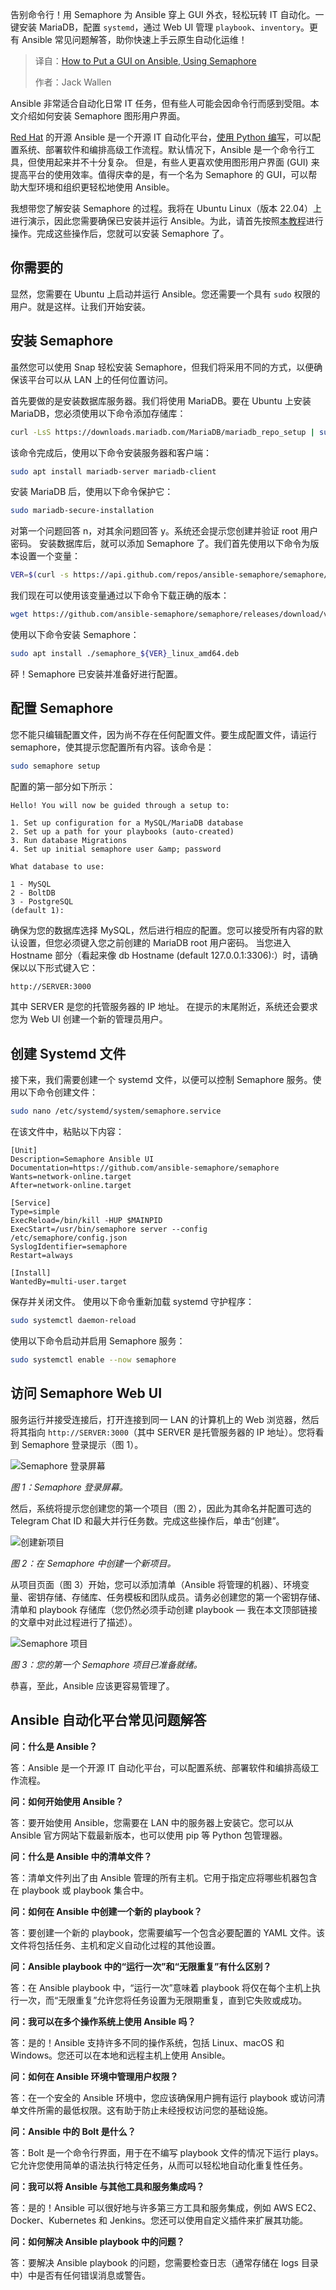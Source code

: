 
<!--
title: 如何使用Semaphore在Ansible上添加GUI
cover: https://cdn.thenewstack.io/media/2023/04/f647832c-semaphore.jpg
summary: 告别命令行！用 Semaphore 为 Ansible 穿上 GUI 外衣，轻松玩转 IT 自动化。一键安装 MariaDB，配置 `systemd`，通过 Web UI 管理 `playbook`、`inventory`。更有 Ansible 常见问题解答，助你快速上手云原生自动化运维！
-->

告别命令行！用 Semaphore 为 Ansible 穿上 GUI 外衣，轻松玩转 IT 自动化。一键安装 MariaDB，配置 `systemd`，通过 Web UI 管理 `playbook`、`inventory`。更有 Ansible 常见问题解答，助你快速上手云原生自动化运维！

> 译自：[How to Put a GUI on Ansible, Using Semaphore](https://thenewstack.io/how-to-put-a-gui-on-ansible-using-semaphore/)
> 
> 作者：Jack Wallen

Ansible 非常适合自动化日常 IT 任务，但有些人可能会因命令行而感到受阻。本文介绍如何安装 Semaphore 图形用户界面。

[Red Hat](https://www.openshift.com/try?utm_content=inline+mention) 的开源 Ansible 是一个开源 IT 自动化平台，[使用 Python 编写](https://thenewstack.io/what-is-python/)，可以配置系统、部署软件和编排高级工作流程。默认情况下，Ansible 是一个命令行工具，但使用起来并不十分复杂。
但是，有些人更喜欢使用图形用户界面 (GUI) 来提高平台的使用效率。值得庆幸的是，有一个名为 Semaphore 的 GUI，可以帮助大型环境和组织更轻松地使用 Ansible。

我想带您了解安装 Semaphore 的过程。我将在 Ubuntu Linux（版本 22.04）上进行演示，因此您需要确保已安装并运行 Ansible。为此，请首先按照[本教程](https://thenewstack.io/install-ansible-on-ubuntu-server-to-automate-linux-server-deployments/)进行操作。完成这些操作后，您就可以安装 Semaphore 了。

## 你需要的

显然，您需要在 Ubuntu 上启动并运行 Ansible。您还需要一个具有 `sudo` 权限的用户。就是这样。让我们开始安装。

## 安装 Semaphore

虽然您可以使用 Snap 轻松安装 Semaphore，但我们将采用不同的方式，以便确保该平台可以从 LAN 上的任何位置访问。

首先要做的是安装数据库服务器。我们将使用 MariaDB。要在 Ubuntu 上安装 MariaDB，您必须使用以下命令添加存储库：

```bash
curl -LsS https://downloads.mariadb.com/MariaDB/mariadb_repo_setup | sudo bash -s --
```

该命令完成后，使用以下命令安装服务器和客户端：

```bash
sudo apt install mariadb-server mariadb-client
```

安装 MariaDB 后，使用以下命令保护它：

```bash
sudo mariadb-secure-installation
```

对第一个问题回答 n，对其余问题回答 y。系统还会提示您创建并验证 root 用户密码。
安装数据库后，就可以添加 Semaphore 了。我们首先使用以下命令为版本设置一个变量：

```bash
VER=$(curl -s https://api.github.com/repos/ansible-semaphore/semaphore/releases/latest|grep tag_name | cut -d '"' -f 4|sed 's/v//g')
```

我们现在可以使用该变量通过以下命令下载正确的版本：

```bash
wget https://github.com/ansible-semaphore/semaphore/releases/download/v${VER}/semaphore_${VER}_linux_amd64.deb
```

使用以下命令安装 Semaphore：

```bash
sudo apt install ./semaphore_${VER}_linux_amd64.deb
```

砰！Semaphore 已安装并准备好进行配置。

## 配置 Semaphore

您不能只编辑配置文件，因为尚不存在任何配置文件。要生成配置文件，请运行 semaphore，使其提示您配置所有内容。该命令是：

```bash
sudo semaphore setup
```

配置的第一部分如下所示：

```
Hello! You will now be guided through a setup to:
 
1. Set up configuration for a MySQL/MariaDB database
2. Set up a path for your playbooks (auto-created)
3. Run database Migrations
4. Set up initial semaphore user &amp; password
 
What database to use:
 
1 - MySQL
2 - BoltDB
3 - PostgreSQL
(default 1):
```

确保为您的数据库选择 MySQL，然后进行相应的配置。您可以接受所有内容的默认设置，但您必须键入您之前创建的 MariaDB root 用户密码。
当您进入 Hostname 部分（看起来像 db Hostname (default 127.0.0.1:3306):）时，请确保以以下形式键入它：

```bash
http://SERVER:3000
```

其中 SERVER 是您的托管服务器的 IP 地址。
在提示的末尾附近，系统还会要求您为 Web UI 创建一个新的管理员用户。

## 创建 Systemd 文件

接下来，我们需要创建一个 systemd 文件，以便可以控制 Semaphore 服务。使用以下命令创建文件：

```bash
sudo nano /etc/systemd/system/semaphore.service
```

在该文件中，粘贴以下内容：

```
[Unit]
Description=Semaphore Ansible UI
Documentation=https://github.com/ansible-semaphore/semaphore
Wants=network-online.target
After=network-online.target

[Service]
Type=simple
ExecReload=/bin/kill -HUP $MAINPID
ExecStart=/usr/bin/semaphore server --config /etc/semaphore/config.json
SyslogIdentifier=semaphore
Restart=always

[Install]
WantedBy=multi-user.target
```

保存并关闭文件。
使用以下命令重新加载 systemd 守护程序：

```bash
sudo systemctl daemon-reload
```

使用以下命令启动并启用 Semaphore 服务：

```bash
sudo systemctl enable --now semaphore
```

## 访问 Semaphore Web UI
服务运行并接受连接后，打开连接到同一 LAN 的计算机上的 Web 浏览器，然后将其指向 `http://SERVER:3000`（其中 SERVER 是托管服务器的 IP 地址）。您将看到 Semaphore 登录提示（图 1）。

![Semaphore 登录屏幕](https://cdn.thenewstack.io/media/2023/04/25f1c5c5-semaphore1.jpg)

*图 1：Semaphore 登录屏幕。*

然后，系统将提示您创建您的第一个项目（图 2），因此为其命名并配置可选的 Telegram Chat ID 和最大并行任务数。完成这些操作后，单击“创建”。

![创建新项目](https://cdn.thenewstack.io/media/2023/04/8fdd8abb-semaphore2.jpg)

*图 2：在 Semaphore 中创建一个新项目。*

从项目页面（图 3）开始，您可以添加清单（Ansible 将管理的机器）、环境变量、密钥存储、存储库、任务模板和团队成员。请务必创建您的第一个密钥存储、清单和 playbook 存储库（您仍然必须手动创建 playbook — 我在本文顶部链接的文章中对此过程进行了描述）。

![Semaphore 项目](https://cdn.thenewstack.io/media/2023/04/d8ff0ef1-semaphore3.jpg)

*图 3：您的第一个 Semaphore 项目已准备就绪。*

恭喜，至此，Ansible 应该更容易管理了。

## Ansible 自动化平台常见问题解答

**问：什么是 Ansible？**

答：Ansible 是一个开源 IT 自动化平台，可以配置系统、部署软件和编排高级工作流程。

**问：如何开始使用 Ansible？**

答：要开始使用 Ansible，您需要在 LAN 中的服务器上安装它。您可以从 Ansible 官方网站下载最新版本，也可以使用 pip 等 Python 包管理器。

**问：什么是 Ansible 中的清单文件？**

答：清单文件列出了由 Ansible 管理的所有主机。它用于指定应将哪些机器包含在 playbook 或 playbook 集合中。

**问：如何在 Ansible 中创建一个新的 playbook？**

答：要创建一个新的 playbook，您需要编写一个包含必要配置的 YAML 文件。该文件将包括任务、主机和定义自动化过程的其他设置。

**问：Ansible playbook 中的“运行一次”和“无限重复”有什么区别？**

答：在 Ansible playbook 中，“运行一次”意味着 playbook 将仅在每个主机上执行一次，而“无限重复”允许您将任务设置为无限期重复，直到它失败或成功。

**问：我可以在多个操作系统上使用 Ansible 吗？**

答：是的！Ansible 支持许多不同的操作系统，包括 Linux、macOS 和 Windows。您还可以在本地和远程主机上使用 Ansible。

**问：如何在 Ansible 环境中管理用户权限？**

答：在一个安全的 Ansible 环境中，您应该确保用户拥有运行 playbook 或访问清单文件所需的最低权限。这有助于防止未经授权访问您的基础设施。

**问：Ansible 中的 Bolt 是什么？**

答：Bolt 是一个命令行界面，用于在不编写 playbook 文件的情况下运行 plays。它允许您使用简单的语法执行特定任务，从而可以轻松地自动化重复性任务。

**问：我可以将 Ansible 与其他工具和服务集成吗？**

答：是的！Ansible 可以很好地与许多第三方工具和服务集成，例如 AWS EC2、Docker、Kubernetes 和 Jenkins。您还可以使用自定义插件来扩展其功能。

**问：如何解决 Ansible playbook 中的问题？**

答：要解决 Ansible playbook 的问题，您需要检查日志（通常存储在 logs 目录中）中是否有任何错误消息或警告。